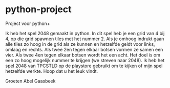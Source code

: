 # python-project
Project voor python+

Ik heb het spel 2048 gemaakt in python.
In dit spel heb je een grid van 4 bij 4, op die grid spawnen tiles met het nummer 2.
Als je omhoog indrukt gaan alle tiles zo hoog in de grid als ze kunnen en hetzelfde geldt voor links, omlaag en rechts.
Als twee 2en tegen elkaar botsen vormen ze samen een vier.
Als twee 4en tegen elkaar botsen wordt het een acht.
Het doel is om een zo hoog mogelijk nummer te krijgen (we streven naar 2048).
Ik heb het spel 2048 van TPCSTLD op de playstore gebruikt om te kijken of mijn spel hetzelfde werkte.
Hoop dat u het leuk vindt.

Groeten Abel Gaasbeek